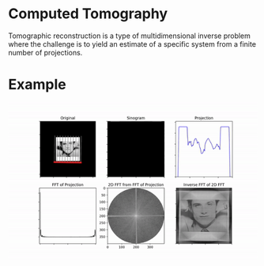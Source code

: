# Computed Tomography

Tomographic reconstruction is a type of multidimensional inverse problem where the challenge is to yield an estimate of a specific system from a finite number of projections.

# Example
![CAT Scan](https://github.com/harmya/tomography/blob/main/josh.gif)
